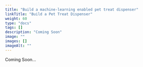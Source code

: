 ```yaml
---
title: "Build a machine-learning enabled pet treat dispenser"
linkTitle: "Build a Pet Treat Dispenser"
weight: 60
type: "docs"
tags: []
description: "Coming Soon"
image: ""
images: []
imageAlt: ""
---
```


Coming Soon...
